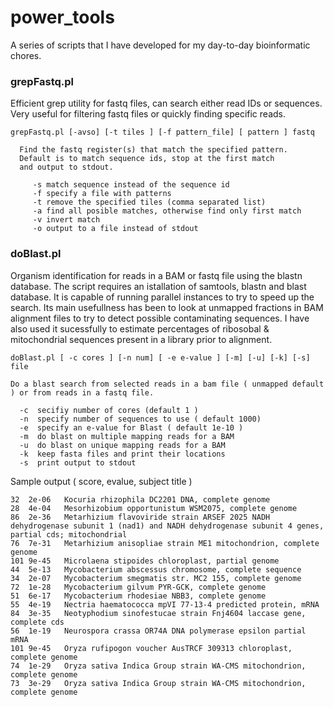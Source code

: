 # power_tools
A series of scripts that I have developed for my day-to-day bioinformatic chores.

### grepFastq.pl
Efficient grep utility for fastq files, can search either read IDs or sequences. Very useful for filtering fastq files or quickly finding specific reads.

    grepFastq.pl [-avso] [-t tiles ] [-f pattern_file] [ pattern ] fastq

      Find the fastq register(s) that match the specified pattern.
      Default is to match sequence ids, stop at the first match
      and output to stdout.

         -s match sequence instead of the sequence id
         -f specify a file with patterns
         -t remove the specified tiles (comma separated list)
         -a find all posible matches, otherwise find only first match
         -v invert match
         -o output to a file instead of stdout
         

### doBlast.pl
Organism identification for reads in a BAM or fastq file using the blastn database. The script requires an istallation of samtools, blastn and blast database. It is capable of running parallel instances to try to speed up the search.
Its main usefullness has been to look at unmapped fractions in BAM alignment files to try to detect possible contaminating sequences. I have also used it sucessfully to estimate percentages of ribosobal & mitochondrial sequences present in a library prior to alignment.

    doBlast.pl [ -c cores ] [-n num] [ -e e-value ] [-m] [-u] [-k] [-s] file

    Do a blast search from selected reads in a bam file ( unmapped default ) or from reads in a fastq file.
  
      -c  secifiy number of cores (default 1 )
      -n  specify number of sequences to use ( default 1000)
      -e  specify an e-value for Blast ( default 1e-10 )
      -m  do blast on multiple mapping reads for a BAM
      -u  do blast on unique mapping reads for a BAM
      -k  keep fasta files and print their locations
      -s  print output to stdout

Sample output ( score, evalue, subject title )

    32	2e-06	Kocuria rhizophila DC2201 DNA, complete genome
    28	4e-04	Mesorhizobium opportunistum WSM2075, complete genome
    86	2e-36	Metarhizium flavoviride strain ARSEF 2025 NADH dehydrogenase subunit 1 (nad1) and NADH dehydrogenase subunit 4 genes, partial cds; mitochondrial
    76	7e-31	Metarhizium anisopliae strain ME1 mitochondrion, complete genome
    101	9e-45	Microlaena stipoides chloroplast, partial genome
    44	5e-13	Mycobacterium abscessus chromosome, complete sequence
    34	2e-07	Mycobacterium smegmatis str. MC2 155, complete genome
    72	1e-28	Mycobacterium gilvum PYR-GCK, complete genome
    51	6e-17	Mycobacterium rhodesiae NBB3, complete genome
    55	4e-19	Nectria haematococca mpVI 77-13-4 predicted protein, mRNA
    84	3e-35	Neotyphodium sinofestucae strain Fnj4604 laccase gene, complete cds
    56	1e-19	Neurospora crassa OR74A DNA polymerase epsilon partial mRNA
    101	9e-45	Oryza rufipogon voucher AusTRCF 309313 chloroplast, complete genome
    74	1e-29	Oryza sativa Indica Group strain WA-CMS mitochondrion, complete genome
    73	3e-29	Oryza sativa Indica Group strain WA-CMS mitochondrion, complete genome 
